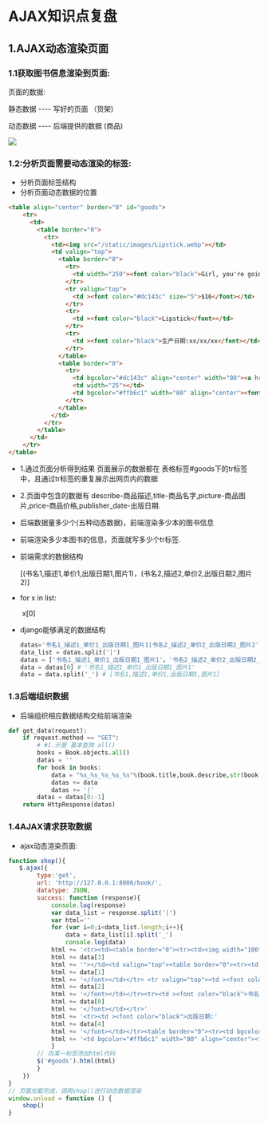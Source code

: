 # AJAX知识点复盘

## 1.AJAX动态渲染页面

### 1.1获取图书信息渲染到页面:

页面的数据:

静态数据		----    写好的页面       （货架)

动态数据        ----    后端提供的数据  (商品)

![](images\UI图.png)

### 1.2:分析页面需要动态渲染的标签:

- 分析页面标签结构
- 分析页面动态数据的位置

```html
<table align="center" border="0" id="goods">
    <tr>
      <td>
        <table border="0">
          <tr>
            <td><img src="/static/images/Lipstick.webp"></td>
            <td valign="top">
              <table border="0">
                <tr>
                  <td width="250"><font color="black">Girl, you're going to be a woman</font></td>
                </tr>
                <tr valign="top">
                  <td ><font color="#dc143c" size="5">$16</font></td>
                </tr>
                <tr>
                  <td ><font color="black">Lipstick</font></td>
                </tr>
                <tr>
                  <td ><font color="black">生产日期:xx/xx/xx</font></td>
                </tr>
              </table>
              <table border="0">
                <tr>
                  <td bgcolor="#dc143c" align="center" width="80"><a href="" >Buy Now</a></td>
                  <td width="25"></td>
                  <td bgcolor="#ffb6c1" width="80" align="center"><font color="#dc143c">add to cart</font></td>
                </tr>
              </table>
            </td>
          </tr>
        </table>
      </td>
    </tr>
</table>
```

- 1.通过页面分析得到结果 页面展示的数据都在 表格标签#goods下的tr标签中，且通过tr标签的重复展示出网页内的数据

- 2.页面中包含的数据有 describe-商品描述,title-商品名字,picture-商品图片,price-商品价格,publisher_date-出版日期.

- 后端数据量多少个(五种动态数据)，前端渲染多少本的图书信息

- 前端渲染多少本图书的信息，页面就写多少个tr标签.

-  前端需求的数据结构

    [(书名1,描述1,单价1,出版日期1,图片1)，(书名2,描述2,单价2,出版日期2,图片2)]

- for x in list:

  ​       x[0]

- django能够满足的数据结构

  ```python
  datas='书名1_描述1_单价1_出版日期1_图片1|书名2_描述2_单价2_出版日期2_图片2'
  data_list = datas.split('|')
  datas = ['书名1_描述1_单价1_出版日期1_图片1'，'书名2_描述2_单价2_出版日期2_图片2']
  data = datas[0] # '书名1_描述1_单价1_出版日期1_图片1'
  data = data.split('_') # [书名1,描述1,单价1,出版日期1,图片1]
  ```

  

### 1.3后端组织数据

- 后端组织相应数据结构交给前端渲染

```python
def get_data(request):
    if request.method == "GET":
        # #1.示意 基本查詢 all()
        books = Book.objects.all()
        datas = ''
        for book in books:
            data = "%s_%s_%s_%s_%s"%(book.title,book.describe,str(book.price),'http://127.0.0.1:8000/media/' + str(book.picture),str(book.publisher_date))
            datas += data
            datas += '|'
        datas = datas[0:-1]
    return HttpResponse(datas)
```

### 1.4AJAX请求获取数据

- ajax动态渲染页面:

```javascript
function shop(){
   $.ajax({
        type:'get',
        url: 'http://127.0.0.1:8000/book/',
        datatype: JSON,
        success: function (response){
            console.log(response)
            var data_list = response.split('|')
            var html=''
            for (var i=0;i<data_list.length;i++){
                data = data_list[i].split('_')
                console.log(data)
            html += '<tr><td><table border="0"><tr><td><img width="100" height="100" src="'
            html += data[3]
            html += '"></td><td valign="top"><table border="0"><tr><td width="250"><font color="black">'
            html += data[1]
            html += '</font></td></tr> <tr valign="top"><td ><font color="#dc143c" size="5">惊爆价:￥'      
            html += data[2]
            html += '</font></td></tr><tr><td ><font color="black">书名:'
            html += data[0]
            html += '</font></td></tr>'
            html += '<tr><td ><font color="black">出版日期:'
            html += data[4]
            html += '</font></td></tr><table border="0"><tr><td bgcolor="#dc143c" align="center" width="80"><a href="" >Buy Now</a></td><td width="25"></td>'
            html += '<td bgcolor="#ffb6c1" width="80" align="center"><font color="#dc143c">add to cart</font></td></tr></table></td></tr></table></td></tr>'
            }
        // 向某一标签添加html代码
        $('#goods').html(html)
        } 
    })
}
// 页面加载完成，调用shop()进行动态数据渲染
window.onload = function () {
    shop()
}
```

